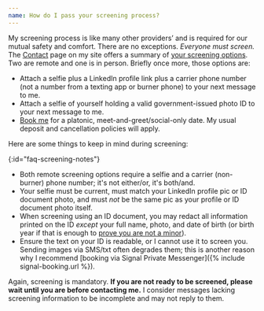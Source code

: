 ```yaml
---
name: How do I pass your screening process?
---
```


My screening process is like many other providers&rsquo; and is required for our mutual safety and comfort. There are no exceptions. <em>Everyone must screen.</em> The [Contact](#contact) page on my site offers a summary of [your screening options](#screening-options). Two are remote and one is in person. Briefly once more, those options are:

* Attach a selfie plus a LinkedIn profile link plus a carrier phone number (not a number from a texting app or burner phone) to your next message to me.
* Attach a selfie of yourself holding a valid government-issued photo ID to your next message to me.
* [Book me](#contact) for a platonic, meet-and-greet/social-only date. My usual deposit and cancellation policies will apply.

Here are some things to keep in mind during screening:

{:id="faq-screening-notes"}
* Both remote screening options require a selfie and a carrier (non-burner) phone number; it's not either/or, it's both/and.
* Your selfie must be current, must match your LinkedIn profile pic or ID document photo, and must _not_ be the same pic as your profile or ID document photo itself.
* When screening using an ID document, you may redact all information printed on the ID _except_ your full name, photo, and date of birth (or birth year if that is enough to [prove you are not a minor](#dos-and-donts-be-of-majority-age)).
* Ensure the text on your ID is readable, or I cannot use it to screen you. Sending images via SMS/txt often degrades them; this is another reason why I recommend [booking via Signal Private Messenger]({% include signal-booking.url %}).

Again, screening is mandatory. <strong>If you are not ready to be screened, please wait until you are before contacting me.</strong> I consider messages lacking screening information to be incomplete and may not reply to them.
